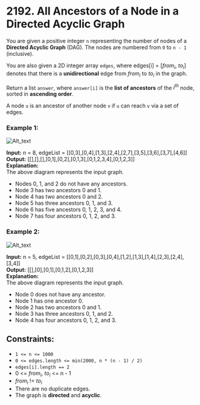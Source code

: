 # 2192. All Ancestors of a Node in a Directed Acyclic Graph

You are given a positive integer `n` representing the number of nodes of a **Directed Acyclic Graph** (DAG). The nodes are numbered from `0` to `n - 1` (inclusive).

You are also given a 2D integer array `edges`, where edges[i] = [$from_i$, $to_i$] denotes that there is a **unidirectional** edge from $from_i$ to $to_i$ in the graph.

Return a list `answer`, where `answer[i]` is the **list of ancestors** of the $i^{th}$ node, sorted in **ascending order**.

A node `u` is an ancestor of another node `v` if `u` can reach `v` via a set of edges.

### Example 1:
![Alt_text](https://assets.leetcode.com/uploads/2019/12/12/e1.png)

**Input:** n = 8, edgeList = [[0,3],[0,4],[1,3],[2,4],[2,7],[3,5],[3,6],[3,7],[4,6]]  
**Output:** [[],[],[],[0,1],[0,2],[0,1,3],[0,1,2,3,4],[0,1,2,3]]  
**Explanation:**  
The above diagram represents the input graph.  
- Nodes 0, 1, and 2 do not have any ancestors.  
- Node 3 has two ancestors 0 and 1.  
- Node 4 has two ancestors 0 and 2.  
- Node 5 has three ancestors 0, 1, and 3.  
- Node 6 has five ancestors 0, 1, 2, 3, and 4.  
- Node 7 has four ancestors 0, 1, 2, and 3.  

### Example 2:
![Alt_text](https://assets.leetcode.com/uploads/2019/12/12/e2.png)

**Input:** n = 5, edgeList = [[0,1],[0,2],[0,3],[0,4],[1,2],[1,3],[1,4],[2,3],[2,4],[3,4]]  
**Output:** [[],[0],[0,1],[0,1,2],[0,1,2,3]]  
**Explanation:**  
The above diagram represents the input graph.  
- Node 0 does not have any ancestor.  
- Node 1 has one ancestor 0.  
- Node 2 has two ancestors 0 and 1.  
- Node 3 has three ancestors 0, 1, and 2.  
- Node 4 has four ancestors 0, 1, 2, and 3.  
 
## Constraints:
- `1 <= n <= 1000`
- `0 <= edges.length <= min(2000, n * (n - 1) / 2)`
- `edges[i].length == 2`
- 0 <= $from_i$, $to_i$ <= n - 1
- $from_i$ != $to_i$
- There are no duplicate edges.
- The graph is **directed** and **acyclic**.